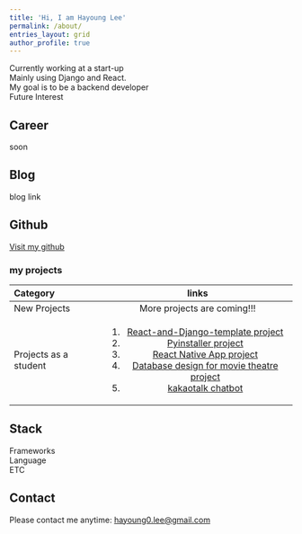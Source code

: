 ```yaml
---
title: 'Hi, I am Hayoung Lee'
permalink: /about/
entries_layout: grid
author_profile: true
---
```

Currently working at a start-up <br/>
Mainly using Django and React. <br/>
My goal is to be a backend developer <br/>
Future Interest

## Career
soon

## Blog
blog link

## Github 
<a href="https://github.com/hayoung0Lee">Visit my github</a>

### my projects
|Category|links|
|:--------|:-------:|
|New Projects|More projects are coming!!! |
|Projects as a student| <ol><li><a href="/portfolio/2020-09-06-React-and-Django/">React-and-Django-template project</a></li> <li><a href="/portfolio/2020-09-06-pyinstaller-pj/">Pyinstaller project</a></li> <li><a href="/portfolio/2020-09-06-react-native-app/">React Native App project</a></li> <li><a href="/portfolio/2020-09-06-movie-project/">Database design for movie theatre project</a></li><li><a href="/portfolio/2020-09-06-kakaochatbot/">kakaotalk chatbot</a></li></ol>|



## Stack
Frameworks <br/>
Language <br/>
ETC <br/>

## Contact
Please contact me anytime: hayoung0.lee@gmail.com

